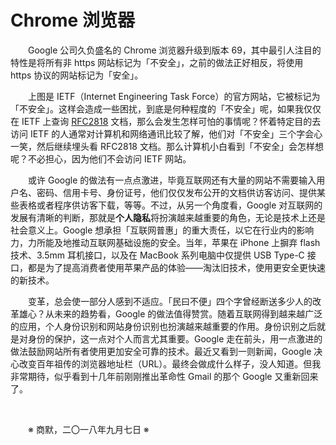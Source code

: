 # Chrome 浏览器

&emsp;&emsp;Google 公司久负盛名的 Chrome 浏览器升级到版本 69，其中最引人注目的特性是将所有非 https 网站标记为「不安全」，之前的做法正好相反，将使用 https 协议的网站标记为「安全」。

&emsp;&emsp;上图是 IETF（Internet Engineering Task Force）的官方网站，它被标记为「不安全」。这样会造成一些困扰，到底是何种程度的「不安全」呢，如果我仅仅在 IETF 上查询 [RFC2818](http://www.ietf.org/rfc/rfc2818.txt) 文档，那么会发生怎样可怕的事情呢？怀着特定目的去访问 IETF 的人通常对计算机和网络通讯比较了解，他们对「不安全」三个字会心一笑，然后继续埋头看 RFC2818 文档。那么计算机小白看到「不安全」会怎样想呢？不必担心，因为他们不会访问 IETF 网站。

&emsp;&emsp;或许 Google 的做法有一点点激进，毕竟互联网还有大量的网站不需要输入用户名、密码、信用卡号、身份证号，他们仅仅发布公开的文档供访客访问、提供某些表格或者程序供访客下载，等等。不过，从另一个角度看，Google 对互联网的发展有清晰的判断，那就是**个人隐私**将扮演越来越重要的角色，无论是技术上还是社会意义上。Google 想承担「互联网普惠」的重大责任，以它在行业内的影响力，力所能及地推动互联网基础设施的安全。当年，苹果在 iPhone 上摒弃 flash 技术、3.5mm 耳机接口，以及在 MacBook 系列电脑中仅提供 USB Type-C 接口，都是为了提高消费者使用苹果产品的体验——淘汰旧技术，使用更安全更快速的新技术。

&emsp;&emsp;变革，总会使一部分人感到不适应。「民曰不便」四个字曾经断送多少人的改革雄心？从未来的趋势看，Google 的做法值得赞赏。随着互联网得到越来越广泛的应用，个人身份识别和网站身份识别也扮演越来越重要的作用。身份识别之后就是对身份的保护，这一点对个人而言尤其重要。Google 走在前头，用一点激进的做法鼓励网站所有者使用更加安全可靠的技术。最近又看到一则新闻，Google 决心改变百年祖传的浏览器地址栏（URL）。最终会做成什么样子，没人知道。但我非常期待，似乎看到十几年前刚刚推出革命性 Gmail 的那个 Google 又重新回来了。

&emsp;&emsp;

&emsp;&emsp;※ 商默，二〇一八年九月七日 ※